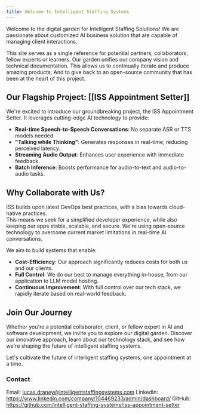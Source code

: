 ```yaml
---
title: Welcome to Intelligent Staffing Systems
---
```


Welcome to the digital garden for Intelligent Staffing Solutions! 
We are passionate about customized AI business solution that are capable of managing client interactions.

This site serves as a single reference for potential partners, collaborators, fellow experts or learners.
Our garden unifies our company vision and technical documentation. 
This allows us to continually iterate and produce amazing products;
And to give back to an open-source community that has been at the heart of this project.

## Our Flagship Project: [[ISS Appointment Setter]]
We're excited to introduce our groundbreaking project, the ISS Appointment Setter. It leverages cutting-edge AI technology to provide:

- **Real-time Speech-to-Speech Conversations**: No separate ASR or TTS models needed.
- **"Talking while Thinking"**: Generates responses in real-time, reducing perceived latency.
- **Streaming Audio Output**: Enhances user experience with immediate feedback.
- **Batch Inference**: Boosts performance for audio-to-text and audio-to-audio tasks.

## Why Collaborate with Us?
ISS builds upon latest DevOps best practices, with a bias towards cloud-native practices.  
This means we seek for a simplified developer experience, while also keeping our apps stable, scalable, and secure.
We're using open-source technology to overcome current market limitations in real-time AI conversations.

We aim to build systems that enable:
- **Cost-Efficiency**: Our approach significantly reduces costs for both us and our clients.
- **Full Control**: We do our best to manage everything in-house, from our application to LLM model hosting.
- **Continuous Improvement**: With full control over our tech stack, we rapidly iterate based on real-world feedback.

## Join Our Journey
Whether you're a potential collaborator, client, or fellow expert in AI and software development, we invite you to explore our digital garden. Discover our innovative approach, learn about our technology stack, and see how we're shaping the future of intelligent staffing systems.

Let's cultivate the future of intelligent staffing systems, one appointment at a time.
### Contact 
Email: lucas.draney@intelligentstaffingsystems.com
LinkedIn: https://www.linkedin.com/company/104469233/admin/dashboard/
GitHub: https://github.com/intelligent-staffing-systems/iss-appointment-setter
